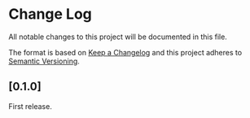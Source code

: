 # Change Log

All notable changes to this project will be documented in this file.

The format is based on [Keep a Changelog](http://keepachangelog.com/)
and this project adheres to [Semantic Versioning](http://semver.org/).

## [0.1.0]

First release.

[Unreleased]: https://github.com/qwandor/gd32f1x0-hal/compare/0.1.0...HEAD
